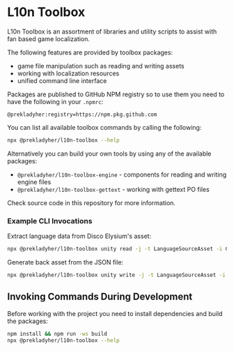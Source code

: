 # L10n Toolbox

L10n Toolbox is an assortment of libraries and utility scripts to assist with fan based game localization.

The following features are provided by toolbox packages:

* game file manipulation such as reading and writing assets
* working with localization resources
* unified command line interface

Packages are published to GitHub NPM registry so to use them you need to have the following in your `.npmrc`:

```
@prekladyher:registry=https://npm.pkg.github.com
```

You can list all available toolbox commands by calling the following:

```bash
npx @prekladyher/l10n-toolbox --help
```

Alternatively you can build your own tools by using any of the available packages:

* `@prekladyher/l10n-toolbox-engine` - components for reading and writing engine files
* `@prekladyher/l10n-toolbox-gettext` - working with gettext PO files

Check source code in this repository for more information.


### Example CLI Invocations

Extract language data from Disco Elysium's asset:

```bash
npx @prekladyher/l10n-toolbox unity read -j -t LanguageSourceAsset -i GeneralLockitEnglish.dat > General.json
```

Generate back asset from the JSON file:

```bash
npx @prekladyher/l10n-toolbox unity write -j -t LanguageSourceAsset -i General.json -o GeneralLockitCustom.dat
```

## Invoking Commands During Development

Before working with the project you need to install dependencies and build the packages:

```bash
npm install && npm run -ws build
npx @prekladyher/l10n-toolbox --help
```

